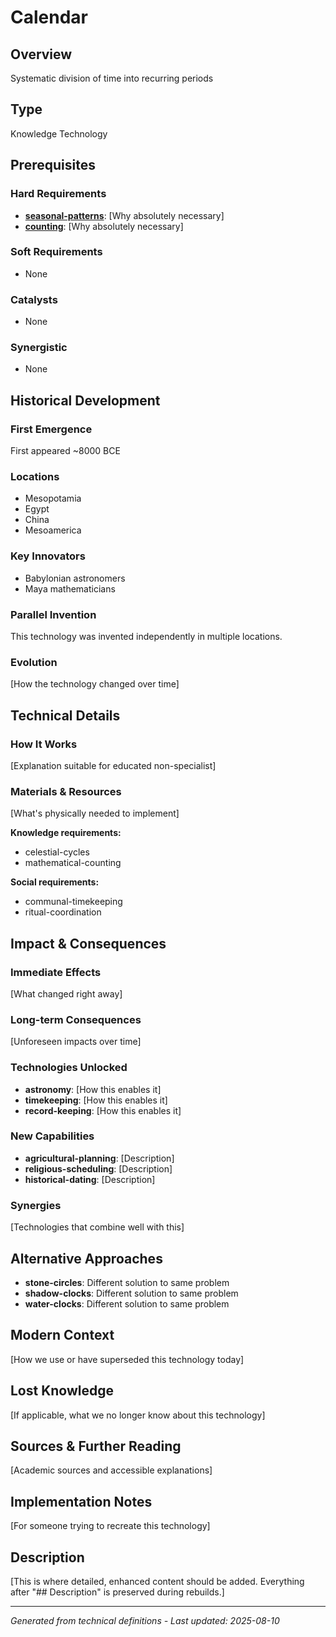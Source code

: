 # Calendar

## Overview
Systematic division of time into recurring periods

## Type
Knowledge Technology

## Prerequisites

### Hard Requirements
- **[seasonal-patterns](../seasonal-patterns/README.md)**: [Why absolutely necessary]
- **[counting](../counting/README.md)**: [Why absolutely necessary]

### Soft Requirements
- None

### Catalysts
- None

### Synergistic
- None

## Historical Development

### First Emergence
First appeared ~8000 BCE

### Locations
- Mesopotamia
- Egypt
- China
- Mesoamerica

### Key Innovators
- Babylonian astronomers
- Maya mathematicians

### Parallel Invention
This technology was invented independently in multiple locations.

### Evolution
[How the technology changed over time]

## Technical Details

### How It Works
[Explanation suitable for educated non-specialist]

### Materials & Resources
[What's physically needed to implement]


**Knowledge requirements:**
- celestial-cycles
- mathematical-counting


**Social requirements:**
- communal-timekeeping
- ritual-coordination

## Impact & Consequences

### Immediate Effects
[What changed right away]

### Long-term Consequences
[Unforeseen impacts over time]

### Technologies Unlocked
- **astronomy**: [How this enables it]
- **timekeeping**: [How this enables it]
- **record-keeping**: [How this enables it]

### New Capabilities
- **agricultural-planning**: [Description]
- **religious-scheduling**: [Description]
- **historical-dating**: [Description]

### Synergies
[Technologies that combine well with this]

## Alternative Approaches
- **stone-circles**: Different solution to same problem
- **shadow-clocks**: Different solution to same problem
- **water-clocks**: Different solution to same problem

## Modern Context
[How we use or have superseded this technology today]

## Lost Knowledge
[If applicable, what we no longer know about this technology]

## Sources & Further Reading
[Academic sources and accessible explanations]

## Implementation Notes
[For someone trying to recreate this technology]

## Description













[This is where detailed, enhanced content should be added. Everything after "## Description" is preserved during rebuilds.]

---
*Generated from technical definitions - Last updated: 2025-08-10*
